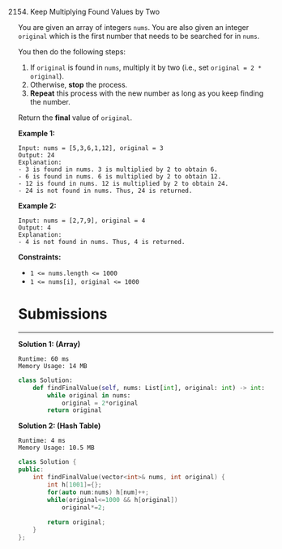 2154. Keep Multiplying Found Values by Two

You are given an array of integers `nums`. You are also given an integer `original` which is the first number that needs to be searched for in `nums`.

You then do the following steps:

1. If `original` is found in `nums`, multiply it by two (i.e., set `original = 2 * original`).
1. Otherwise, **stop** the process.
1. **Repeat** this process with the new number as long as you keep finding the number.

Return the **final** value of `original`.

 

**Example 1:**
```
Input: nums = [5,3,6,1,12], original = 3
Output: 24
Explanation: 
- 3 is found in nums. 3 is multiplied by 2 to obtain 6.
- 6 is found in nums. 6 is multiplied by 2 to obtain 12.
- 12 is found in nums. 12 is multiplied by 2 to obtain 24.
- 24 is not found in nums. Thus, 24 is returned.
```

**Example 2:**
```
Input: nums = [2,7,9], original = 4
Output: 4
Explanation:
- 4 is not found in nums. Thus, 4 is returned.
```

**Constraints:**

* `1 <= nums.length <= 1000`
* `1 <= nums[i], original <= 1000`

# Submissions
---
**Solution 1: (Array)**
```
Runtime: 60 ms
Memory Usage: 14 MB
```
```python
class Solution:
    def findFinalValue(self, nums: List[int], original: int) -> int:
        while original in nums:
            original = 2*original
        return original
```

**Solution 2: (Hash Table)**
```
Runtime: 4 ms
Memory Usage: 10.5 MB
```
```c++
class Solution {
public:
    int findFinalValue(vector<int>& nums, int original) {
        int h[1001]={};
        for(auto num:nums) h[num]++;
        while(original<=1000 && h[original])
            original*=2;
        
        return original;
    }
};
```
